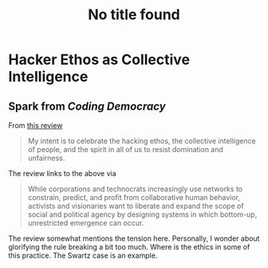 ﻿---
title: No title found
---
<!--
 Copyright (C) 2023 David Jones
 
 This file is part of memex.
 
 memex is free software: you can redistribute it and/or modify
 it under the terms of the GNU General Public License as published by
 the Free Software Foundation, either version 3 of the License, or
 (at your option) any later version.
 
 memex is distributed in the hope that it will be useful,
 but WITHOUT ANY WARRANTY; without even the implied warranty of
 MERCHANTABILITY or FITNESS FOR A PARTICULAR PURPOSE.  See the
 GNU General Public License for more details.
 
 You should have received a copy of the GNU General Public License
 along with memex.  If not, see <http://www.gnu.org/licenses/>.
-->

# Hacker Ethos as Collective Intelligence



## Spark from _Coding Democracy_ 

From [this review](https://ancillaryreviewofbooks.org/2021/07/19/product-is-process-review-of-coding-democracy-by-maureen-webb/)

> My intent is to celebrate the hacking ethos, the collective intelligence of people, and the spirit in all of us to resist domination and unfairness.

The review links to the above via 

> While corporations and technocrats increasingly use networks to constrain, predict, and profit from collaborative human behavior, activists and visionaries want to liberate and expand the scope of social and political agency by designing systems in which bottom-up, unrestricted emergence can occur.

The review somewhat mentions the tension here. Personally, I wonder about glorifying the rule breaking a bit too much. Where is the ethics in some of this practice.  The Swartz case is an example.